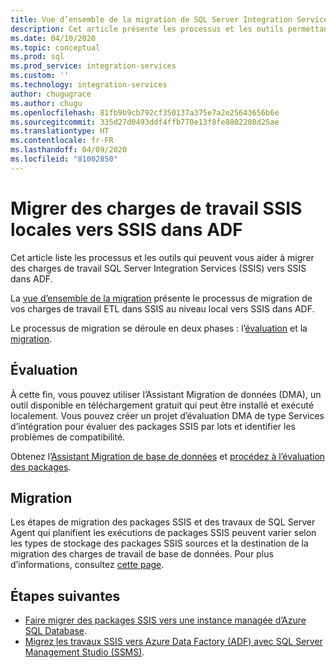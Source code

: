 ```yaml
---
title: Vue d’ensemble de la migration de SQL Server Integration Services vers Azure | Microsoft Docs
description: Cet article présente les processus et les outils permettant de migrer SQL Server Integration Services vers Azure.
ms.date: 04/10/2020
ms.topic: conceptual
ms.prod: sql
ms.prod_service: integration-services
ms.custom: ''
ms.technology: integration-services
author: chugugrace
ms.author: chugu
ms.openlocfilehash: 81fb9b9cb792cf350137a375e7a2e25643656b6e
ms.sourcegitcommit: 335d27d0493ddf4ffb770e13f8fe8802208d25ae
ms.translationtype: HT
ms.contentlocale: fr-FR
ms.lasthandoff: 04/09/2020
ms.locfileid: "81002850"
---
```

# <a name="migrate-on-premises-ssis-workloads-to-ssis-in-adf"></a>Migrer des charges de travail SSIS locales vers SSIS dans ADF

Cet article liste les processus et les outils qui peuvent vous aider à migrer des charges de travail SQL Server Integration Services (SSIS) vers SSIS dans ADF.

La [vue d’ensemble de la migration](https://docs.microsoft.com/azure/data-factory/scenario-ssis-migration-overview) présente le processus de migration de vos charges de travail ETL dans SSIS au niveau local vers SSIS dans ADF.

Le processus de migration se déroule en deux phases : l’[évaluation](https://docs.microsoft.com/azure/data-factory/scenario-ssis-migration-overview#assessment) et la [migration](https://docs.microsoft.com/azure/data-factory/scenario-ssis-migration-overview#migration).

## <a name="assessment"></a>Évaluation

À cette fin, vous pouvez utiliser l’Assistant Migration de données (DMA), un outil disponible en téléchargement gratuit qui peut être installé et exécuté localement. Vous pouvez créer un projet d’évaluation DMA de type Services d’intégration pour évaluer des packages SSIS par lots et identifier les problèmes de compatibilité.

Obtenez l’[Assistant Migration de base de données](https://docs.microsoft.com/sql/dma/dma-overview) et [procédez à l’évaluation des packages](https://docs.microsoft.com/sql/dma/dma-assess-ssis).

## <a name="migration"></a>Migration

Les étapes de migration des packages SSIS et des travaux de SQL Server Agent qui planifient les exécutions de packages SSIS peuvent varier selon les types de stockage des packages SSIS sources et la destination de la migration des charges de travail de base de données. Pour plus d’informations, consultez [cette page](https://docs.microsoft.com/azure/data-factory/scenario-ssis-migration-overview#migration).

## <a name="next-steps"></a>Étapes suivantes

- [Faire migrer des packages SSIS vers une instance managée d’Azure SQL Database](https://docs.microsoft.com/azure/dms/how-to-migrate-ssis-packages-managed-instance).
- [Migrez les travaux SSIS vers Azure Data Factory (ADF) avec SQL Server Management Studio (SSMS)](https://docs.microsoft.com/azure/data-factory/how-to-migrate-ssis-job-ssms).
